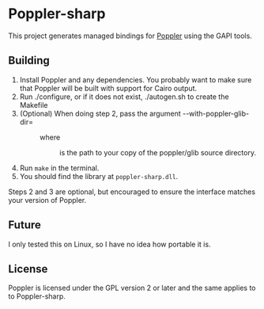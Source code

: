 Poppler-sharp
=============

This project generates managed bindings for
[Poppler](http://poppler.freedesktop.org/) using the GAPI tools.

Building
--------

1. Install Poppler and any dependencies. You probably want to make sure that
   Poppler will be built with support for Cairo output.
2. Run ./configure, or if it does not exist, ./autogen.sh to create the Makefile
3. (Optional) When doing step 2, pass the argument --with-poppler-glib-dir=<DIR>
   where <DIR> is the path to your copy of the poppler/glib source directory.
4. Run `make` in the terminal.
5. You should find the library at `poppler-sharp.dll`.

Steps 2 and 3 are optional, but encouraged to ensure the interface matches your
version of Poppler.

Future
------

I only tested this on Linux, so I have no idea how portable it is.

License
-------

Poppler is licensed under the GPL version 2 or later and the same applies to
to Poppler-sharp.
